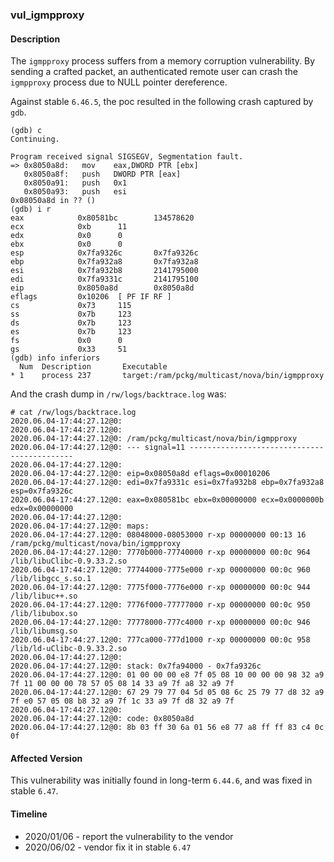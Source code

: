 ### vul_igmpproxy

#### Description

The `igmpproxy` process suffers from a memory corruption vulnerability. By sending a crafted packet, an authenticated remote user can crash the `igmpproxy` process due to NULL pointer dereference.

Against stable `6.46.5`, the poc resulted in the following crash captured by `gdb`.

```shell
(gdb) c
Continuing.

Program received signal SIGSEGV, Segmentation fault.
=> 0x8050a8d:   mov    eax,DWORD PTR [ebx]
   0x8050a8f:   push   DWORD PTR [eax]
   0x8050a91:   push   0x1
   0x8050a93:   push   esi
0x08050a8d in ?? ()
(gdb) i r
eax            0x80581bc        134578620
ecx            0xb      11
edx            0x0      0
ebx            0x0      0
esp            0x7fa9326c       0x7fa9326c
ebp            0x7fa932a8       0x7fa932a8
esi            0x7fa932b8       2141795000
edi            0x7fa9331c       2141795100
eip            0x8050a8d        0x8050a8d
eflags         0x10206  [ PF IF RF ]
cs             0x73     115
ss             0x7b     123
ds             0x7b     123
es             0x7b     123
fs             0x0      0
gs             0x33     51
(gdb) info inferiors
  Num  Description       Executable
* 1    process 237       target:/ram/pckg/multicast/nova/bin/igmpproxy
```

And the crash dump in `/rw/logs/backtrace.log` was:

```shell
# cat /rw/logs/backtrace.log 
2020.06.04-17:44:27.12@0: 
2020.06.04-17:44:27.12@0: 
2020.06.04-17:44:27.12@0: /ram/pckg/multicast/nova/bin/igmpproxy
2020.06.04-17:44:27.12@0: --- signal=11 --------------------------------------------
2020.06.04-17:44:27.12@0: 
2020.06.04-17:44:27.12@0: eip=0x08050a8d eflags=0x00010206
2020.06.04-17:44:27.12@0: edi=0x7fa9331c esi=0x7fa932b8 ebp=0x7fa932a8 esp=0x7fa9326c
2020.06.04-17:44:27.12@0: eax=0x080581bc ebx=0x00000000 ecx=0x0000000b edx=0x00000000
2020.06.04-17:44:27.12@0: 
2020.06.04-17:44:27.12@0: maps:
2020.06.04-17:44:27.12@0: 08048000-08053000 r-xp 00000000 00:13 16         /ram/pckg/multicast/nova/bin/igmpproxy
2020.06.04-17:44:27.12@0: 7770b000-77740000 r-xp 00000000 00:0c 964        /lib/libuClibc-0.9.33.2.so
2020.06.04-17:44:27.12@0: 77744000-7775e000 r-xp 00000000 00:0c 960        /lib/libgcc_s.so.1
2020.06.04-17:44:27.12@0: 7775f000-7776e000 r-xp 00000000 00:0c 944        /lib/libuc++.so
2020.06.04-17:44:27.12@0: 7776f000-77777000 r-xp 00000000 00:0c 950        /lib/libubox.so
2020.06.04-17:44:27.12@0: 77778000-777c4000 r-xp 00000000 00:0c 946        /lib/libumsg.so
2020.06.04-17:44:27.12@0: 777ca000-777d1000 r-xp 00000000 00:0c 958        /lib/ld-uClibc-0.9.33.2.so
2020.06.04-17:44:27.12@0: 
2020.06.04-17:44:27.12@0: stack: 0x7fa94000 - 0x7fa9326c 
2020.06.04-17:44:27.12@0: 01 00 00 00 e8 7f 05 08 10 00 00 00 98 32 a9 7f 11 00 00 00 78 57 05 08 14 33 a9 7f a8 32 a9 7f 
2020.06.04-17:44:27.12@0: 67 29 79 77 04 5d 05 08 6c 25 79 77 d8 32 a9 7f e0 57 05 08 b8 32 a9 7f 1c 33 a9 7f d8 32 a9 7f 
2020.06.04-17:44:27.12@0: 
2020.06.04-17:44:27.12@0: code: 0x8050a8d
2020.06.04-17:44:27.12@0: 8b 03 ff 30 6a 01 56 e8 77 a8 ff ff 83 c4 0c 0f 
```

#### Affected Version

This vulnerability was initially found in long-term  `6.44.6`, and was fixed in stable `6.47`.

#### Timeline

+ 2020/01/06 - report the vulnerability to the vendor
+ 2020/06/02 - vendor fix it in stable `6.47`